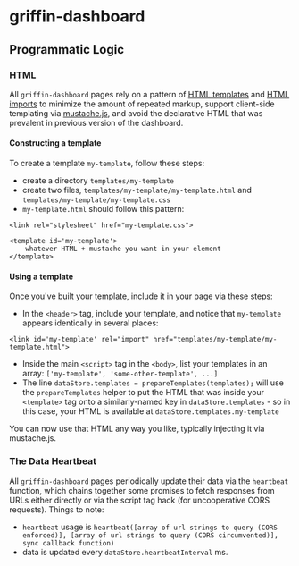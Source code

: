 griffin-dashboard
=================


## Programmatic Logic

### HTML

All `griffin-dashboard` pages rely on a pattern of [HTML templates]() and [HTML imports]() to minimize the amount of repeated markup, support client-side templating via [mustache.js](), and avoid the declarative HTML that was prevalent in previous version of the dashboard.

#### Constructing a template

To create a template `my-template`, follow these steps:

 - create a directory `templates/my-template`
 - create two files, `templates/my-template/my-template.html` and `templates/my-template/my-template.css`
 - `my-template.html` should follow this pattern:

```
<link rel="stylesheet" href="my-template.css">

<template id='my-template'>
    whatever HTML + mustache you want in your element
</template>
```

#### Using a template

Once you've built your template, include it in your page via these steps:

 - In the `<header>` tag, include your template, and notice that `my-template` appears identically in several places:

```
<link id='my-template' rel="import" href="templates/my-template/my-template.html">
```

 - Inside the main `<script>` tag in the `<body>`, list your templates in an array: `['my-template', 'some-other-template', ...]`
 - The line `dataStore.templates = prepareTemplates(templates);` will use the `prepareTemplates` helper to put the HTML that was inside your `<template>` tag onto a similarly-named key in `dataStore.templates` - so in this case, your HTML is available at `dataStore.templates.my-template`

 You can now use that HTML any way you like, typically injecting it via mustache.js.

### The Data Heartbeat

All `griffin-dashboard` pages periodically update their data via the `heartbeat` function, which chains together some promises to fetch responses from URLs either directly or via the script tag hack (for uncooperative CORS requests). Things to note:

 - `heartbeat` usage is `heartbeat([array of url strings to query (CORS enforced)], [array of url strings to query (CORS circumvented)], sync callback function)`
 - data is updated every `dataStore.heartbeatInterval` ms.